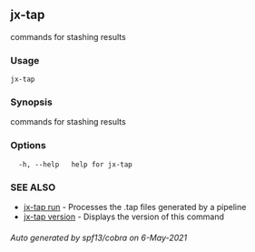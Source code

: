 ## jx-tap

commands for stashing results

### Usage

```
jx-tap
```

### Synopsis

commands for stashing results

### Options

```
  -h, --help   help for jx-tap
```

### SEE ALSO

* [jx-tap run](jx-tap_run.md)	 - Processes the .tap files generated by a pipeline
* [jx-tap version](jx-tap_version.md)	 - Displays the version of this command

###### Auto generated by spf13/cobra on 6-May-2021
